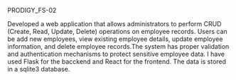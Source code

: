 PRODIGY_FS-02

Developed a web application that allows administrators to perform CRUD (Create, Read, Update, Delete) operations on employee records. Users can be add new employees, view existing employee details, update employee information, and delete employee records.The system has proper validation and authentication mechanisms to protect sensitive employee data. I have used Flask for the bacckend and React for the frontend. The data is stored in a sqlite3 database.
